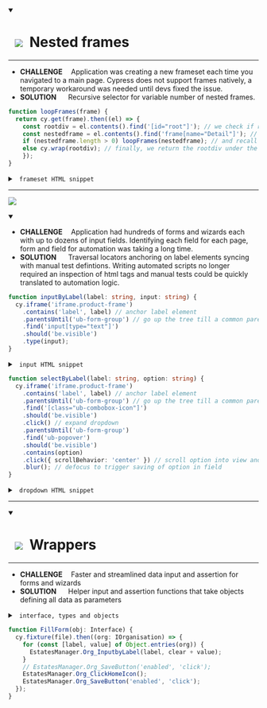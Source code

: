 
<details open> <summary><h1>&nbsp; <img src="https://img.icons8.com/wired/42/04C38E/activity-feed.png"> &nbsp;Nested frames</h1></summary>
  
  ---

  * <b>CHALLENGE&nbsp;&nbsp;&nbsp;&nbsp;</b> Application was creating a new frameset each time you navigated to a main page. Cypress does not support frames natively, a temporary workaround was needed until devs fixed the issue.
  * <b>SOLUTION&nbsp;&nbsp;&nbsp;&nbsp;&nbsp;&nbsp;</b> Recursive selector for variable number of nested frames.

  ```typescript
  function loopFrames(frame) {
    return cy.get(frame).then((el) => {
      const rootdiv = el.contents().find('[id="root"]'); // we check if root div
      const nestedframe = el.contents().find('frame[name="Detail"]'); // and another frame are present
      if (nestedframe.length > 0) loopFrames(nestedframe); // and recall function if we find another frame
      else cy.wrap(rootdiv); // finally, we return the rootdiv under the last frame
      });
  }
  ```

  <details> <summary><code>&nbsp;frameset HTML snippet&nbsp;</code></summary>

  ```html
  #document
    <html>
      <head>...</head>
      <frameset rows="0,*" cols="*">
        <frame name="bottom" src="./Common/blank.htm">
        <frame name="Detail" src="./BN/sigin?loginErr=">
          #document
            <html>
              <head>...</head>
              <frameset rows="0,*" cols="*">
                <frame name="bottom" src="./Common/blank.htm">
                <frame name="Detail" src="./BN/1E/?myRn=">
                  #document
                    <html>
                      <head>...</head>
                      <frameset rows="0,*" cols="*">
                        <frame name="bottom" src="./Common/blank.htm">
                        <frame name="Detail" src="./BN/2E/?myRn=">
                          #document
                            <html>
                              <head>...</head>
                              <frameset rows="0,*" cols="*">
                                <frame name="bottom" src="./Common/blank.htm">
                                <frame name="Detail" src="./BN/1E/?myRn=">
                                  #document
                                    <!DOCTYPE html>
                                    <html>
                                      <head>...</head>
                                      <body>
                                        <div id="root">
  ```
  </details>

</details>
             
---

![](https://flat.badgen.net/badge/icon/TRAVERSAL,LOCATORS?list=%20&icon=https://www.svgrepo.com/show/46599/stairs.svg&label&scale=3&color=22272e&labelColor=04C38E)

<details open> 
<summary> </summary>

  * <b>CHALLENGE&nbsp;&nbsp;&nbsp;&nbsp;</b> Application had hundreds of forms and wizards each with up to dozens of input fields. Identifying each field for each page, form and field for automation was taking a long time.
  * <b>SOLUTION&nbsp;&nbsp;&nbsp;&nbsp;&nbsp;&nbsp;</b> Traversal locators anchoring on label elements syncing with manual test defintions. Writing automated scripts no longer required an inspection of html tags and manual tests could be quickly translated to automation logic.
    
  ```typescript
  function inputByLabel(label: string, input: string) {
    cy.iframe('iframe.product-frame')
      .contains('label', label) // anchor label element
      .parentsUntil('ub-form-group') // go up the tree till a common parent with the input field
      .find('input[type="text"]')
      .should('be.visible')
      .type(input);
  }
  ```

  <details > <summary><code>&nbsp;input HTML snippet&nbsp;</code></summary>

  ```html
  <ub-form-group>
    #shadow-root (open)
      <div class="css-exg1y7">
        <div class="css-13et6b">...</div> <!-- icon -->
        <div class="css-1ax517"> <!-- label -->
          <ub-text type="label">
            #shadow-root (open)
              <label> "Sample Label" </label>
          </ub-text>
        </div>
        <div class="css=16v52f"> <!-- input -->
          <div class="css-4cf88t">
            <div class="css-16v3hw">
              <ub-edit-field editor="textbox" value="Sample Value">
                #shadow-root (open)
                  <div class="ub-edit-field__container">
                    <input type="text">
                  </div>
  ```
  </details>

  ```typescript
  function selectByLabel(label: string, option: string) {
    cy.iframe('iframe.product-frame')
      .contains('label', label) // anchor label element
      .parentsUntil('ub-form-group') // go up the tree till a common parent with the dropdown
      .find('[class="ub-combobox-icon"]')
      .should('be.visible')
      .click() // expand dropdown
      .parentsUntil('ub-form-group')
      .find('ub-popover')
      .should('be.visible')
      .contains(option)
      .click({ scrollBehavior: 'center' }) // scroll option into view and click it
      .blur(); // defocus to trigger saving of option in field
  }
  ```

  <details > <summary><code>&nbsp;dropdown HTML snippet&nbsp;</code></summary>

  ```html
  <ub-form-group>
    #shadow-root (open)
      <div class="css-exg1y7">
        <div class="css-13et6b">...</div> <!-- icon -->
        <div class="css-1ax517">...</div> <!-- label -->
          <ub-text type="label">
            #shadow-root (open)
              <label> "Sample Label" </label>
          </ub-text>
        </div>
        <div class="css=16v52q"> <!-- dropdown -->
          <div class="css=4cf88t">
            <div class="css=16v52q">
              <ub-edit-field>
                #shadow-root (open)
                  <div>
                    <div class="ub-edit-field__container">
                      <ub-combobox>
                        #shadow-root (open)
                          <div class="ub-combobox__container">
                          <ub-popover>
                            #shadow-root(open)
                            <div class="ub-combobox_list">
                            <ub-list>
                              #shadow-root(open)
                                <div class="ub-combobox__list">
                                  <ul>
                                    <li>
  ```
  </details>

</details>

---

<details open> <summary> <h1> &nbsp; <img src="https://img.icons8.com/external-smashingstocks-glyph-smashing-stocks/62/04C38E/external-drugs-emergency-and-help-center-smashingstocks-glyph-smashing-stocks.png"> &nbsp;Wrappers
 </h1></summary> 
  
  ---

  * <b>CHALLENGE&nbsp;&nbsp;&nbsp;&nbsp;</b> Faster and streamlined data input and assertion for forms and wizards
  * <b>SOLUTION&nbsp;&nbsp;&nbsp;&nbsp;&nbsp;&nbsp;</b> Helper input and assertion functions that take objects defining all data as parameters

  <details> <summary><code>&nbsp;interface, types and objects&nbsp;</code></summary>

  ```typescript
  type fieldType = 'input' | 'dropdown' | 'date' | 'button';
  type fieldAction  = 'click' | 'type' | 'select';

  interface IField {
    Type: fieldType,
    Locator: string,
    Action: fieldAction,
    Context?: string,
  }

  type FieldObj = {[key: string]: IField};

  var Form : FieldObj = {
    'First Name': { Type: 'input', Action: 'type', Context: 'user has typed' },
    'Last Name': { Type: 'input', Action: 'type', Context: 'user has typed' },
    'Next': { Type: 'button', Action: 'click' },
    'Location': { Type: 'dropdown', Action: 'select', Context: 'user has selected' },
  }
  ```
  </details>

  ```typescript
  function FillForm(obj: Interface) {
    cy.fixture(file).then((org: IOrganisation) => {
      for (const [label, value] of Object.entries(org)) {
        EstatesManager.Org_InputbyLabel(label, clear + value);
      }
      // EstatesManager.Org_SaveButton('enabled', 'click');
      EstatesManager.Org_ClickHomeIcon();
      EstatesManager.Org_SaveButton('enabled', 'click');
    });
  }
  ```


</details>
             
